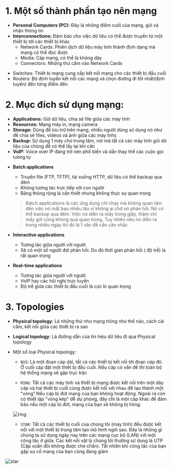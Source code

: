 # 1. Một số thành phần tạo nên mạng
* **Personal Computers (PC):** Đây là những điểm cuối của mạng, gửi và nhận thông tin
* **Interconnections:** Đảm bảo cho việc dữ liệu có thể được truyền từ một thiết bị tới các thiết bị khác
  - Network Cards: Phiên dịch dữ liệu máy tính thành định dạng mà mạng có thể đọc được
  - Media: Cáp mạng, có thể là không dây
  - Connectors: Những thứ cắm vào Network Cards
- Switches: Thiết bị mạng cung cấp kết nối mạng cho các thiết bị đầu cuối
- Routers: Bộ định tuyến kết nối các mạng và chọn đường đi tốt nhất(định tuyến) đến từng điểm đến

# 2. Mục đích sử dụng mạng:
- **Applications:** Gửi dữ liệu, chia sẻ file giữa các máy tính
- **Resources:** Mạng máy in, mạng camera
- **Storage:** Dùng để lưu trữ trên mạng, nhiều người dùng sử dụng nó như để chia sẻ files, videos và ảnh giữa các máy tnhs
- **Backup:** Sử dụng 1 máy chủ trung tâm, nơi mà tất cả các máy tính gửi dữ liệu của chúng để có thể lấy lại khi cần
- **VoIP:** Voice over IP đang trở nên phổ biến và dần thay thế các cuộc gọi tương tự

* **Batch applications**
  - Truyền file (FTP, TFTP), tải xuống HTTP, dữ liệu có thể backup qua đêm
  - Không tương tác trực tiếp với con người
  - Băng thông rộng là cần thiết nhưng không thực sự quan trọng
  > Batch applications là các ứng dụng chỉ chạy mà không quan tâm đến việc nó mất bao nhiêu lâu vì không ai chờ nó phản hồi. Nó có thể backup qua đêm. Việc nó diễn ra mấy trong giây, thậm chí mấy giờ cũng không quá quan trọng. Tuy nhiên nếu nó diễn ra trong nhiều ngày thì đó là 1 vấn đề cần cân nhắc

* **Interactive applications**
  - Tương tác giữa người với người
  - Sẽ có một số người đợi phản hồi. Do đó thời gian phản hồi ( độ trễ) là rất quan trọng

* **Real-time applications**
  - Tương tác giữa người với người
  - VoIP hay các hội nghị trực tuyến
  - Độ trễ giữa các thiết bị đầu cuối là cực kì quan trọng

# 3. Topologies
* **Physical topology**: Là những thứ như mạng trông như thế nào, cách cài cắm, kết nối giữa các thiết bị ra sao
* **Logical topology**: Là đường dẫn của tín hiệu dữ liệu đi qua Physical topology
* Một số loại Physical topology:
  * `BUS`: Là một đoạn cáp dài, tất cả các thiết bị kết nối tới đoạn cáp đỏ. Ở cuối cáp đặt một thiết bị đầu cuối. Nếu cáp có vấn đề thì toàn bộ hệ thống mạng sẽ gặp trục trặc
  

  * `RING`: Tất cả các máy tính và thiết bị mạng được kết nối trên một dây cáp và hai thiết bị cuối cùng được kết nối với nhau để tạo thành một "vòng".Nếu cáp bị đứt mạng của bạn không hoạt động. Ngoài ra còn có thiết lập "vòng kép" để dự phòng, đây chỉ là một cáp khác để đảm bảo nếu một cáp bị đứt, mạng của bạn sẽ không bị hỏng.   

  ![ring](https://user-images.githubusercontent.com/71936544/135959697-5a39fade-fb40-4399-9081-ef0242dffb91.png)
  
  * `STAR`: Tất cả các thiết bị cuối của chúng tôi (máy tính) đều được kết nối với một thiết bị trung tâm tạo mô hình ngôi sao. Đây là những gì chúng ta sử dụng ngày nay trên các mạng cục bộ (LAN) với một công tắc ở giữa. Các kết nối vật lý chúng tôi thường sử dụng là UTP (Cặp xoắn đôi không được che chắn). Tất nhiên khi công tắc của bạn gặp sự cố mạng của bạn cũng đang giảm

![star](https://user-images.githubusercontent.com/71936544/135959777-903d7064-4209-40c0-bb3d-80a75d3b5122.png)

